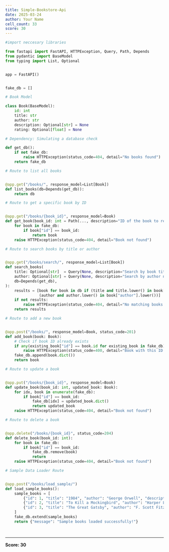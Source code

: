 ```yaml
---
title: Simple-Bookstore-Api
date: 2025-03-24
author: Your Name
cell_count: 33
score: 30
---
```


```python
#import neccesary libraries
```


```python
from fastapi import FastAPI, HTTPException, Query, Path, Depends
from pydantic import BaseModel
from typing import List, Optional
```


```python

```


```python
app = FastAPI()
```


```python

```


```python
fake_db = []
```


```python
# Book Model
```


```python
class Book(BaseModel):
    id: int
    title: str
    author: str
    description: Optional[str] = None
    rating: Optional[float] = None
```


```python
# Dependency: Simulating a database check
```


```python
def get_db():
    if not fake_db:
        raise HTTPException(status_code=404, detail="No books found")
    return fake_db
```


```python
# Route to list all books
```


```python

```


```python
@app.get("/books/", response_model=List[Book])
def list_books(db=Depends(get_db)):
    return db
```


```python
# Route to get a specific book by ID
```


```python

```


```python
@app.get("/books/{book_id}", response_model=Book)
def get_book(book_id: int = Path(..., description="ID of the book to retrieve")):
    for book in fake_db:
        if book["id"] == book_id:
            return book
    raise HTTPException(status_code=404, detail="Book not found")
```


```python
# Route to search books by title or author
```


```python

```


```python
@app.get("/books/search/", response_model=List[Book])
def search_books(
    title: Optional[str]  = Query(None, description="Search by book title"),
    author: Optional[str] = Query(None, description="Search by author name"),
    db=Depends(get_db),
):
    results = [book for book in db if (title and title.lower() in book["title"].lower()) or
               (author and author.lower() in book["author"].lower())]
    if not results:
        raise HTTPException(status_code=404, detail="No matching books found")
    return results
```


```python
# Route to add a new book
```


```python

```


```python
@app.post("/books/", response_model=Book, status_code=201)
def add_book(book: Book):
    # Check if book ID already exists
    if any(existing_book["id"] == book.id for existing_book in fake_db):
        raise HTTPException(status_code=400, detail="Book with this ID already exists")
    fake_db.append(book.dict())
    return book
```


```python
# Route to update a book
```


```python

```


```python
@app.put("/books/{book_id}", response_model=Book)
def update_book(book_id: int, updated_book: Book):
    for idx, book in enumerate(fake_db):
        if book["id"] == book_id:
            fake_db[idx] = updated_book.dict()
            return updated_book
    raise HTTPException(status_code=404, detail="Book not found")
```


```python
# Route to delete a book
```


```python

```


```python
@app.delete("/books/{book_id}", status_code=204)
def delete_book(book_id: int):
    for book in fake_db:
        if book["id"] == book_id:
            fake_db.remove(book)
            return
    raise HTTPException(status_code=404, detail="Book not found")
```


```python
# Sample Data Loader Route
```


```python

```


```python
@app.post("/books/load_sample/")
def load_sample_books():
    sample_books = [
        {"id": 1, "title": "1984", "author": "George Orwell", "description": "Dystopian novel", "rating": 4.8},
        {"id": 2, "title": "To Kill a Mockingbird", "author": "Harper Lee", "description": "Classic novel", "rating": 4.9},
        {"id": 3, "title": "The Great Gatsby", "author": "F. Scott Fitzgerald", "description": "1920s novel", "rating": 4.7}
    ]
    fake_db.extend(sample_books)
    return {"message": "Sample books loaded successfully!"}
```


```python

```


```python

```


---
**Score: 30**
